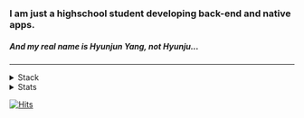 ### I am just a highschool student developing back-end and native apps.
##### And my real name is Hyunjun Yang, not Hyunju...
---
  
  
  
<details>
<summary>Stack</summary>

#### Web
+ HTML, CSS, JS
+ Node.js, Express
+ MongoDB, MySQL

#### App
+ Kotlin
+ Android Studio

#### Etc
+ C
+ Python
+ Linux(Ubuntu, CentOS)

</details>
  
  
  
<details>
  <summary>Stats</summary> 
   
  [![2tle's github stats](https://github-readme-stats.vercel.app/api?username=2tle)](https://github.com/2tle)
    
  [![Top Langs](https://github-readme-stats.vercel.app/api/top-langs/?username=2tle)](https://github.com/2tle)
</details>

[![Hits](https://hits.seeyoufarm.com/api/count/incr/badge.svg?url=https%3A%2F%2Fgithub.com%2F2tle)](https://github.com/2tle)
